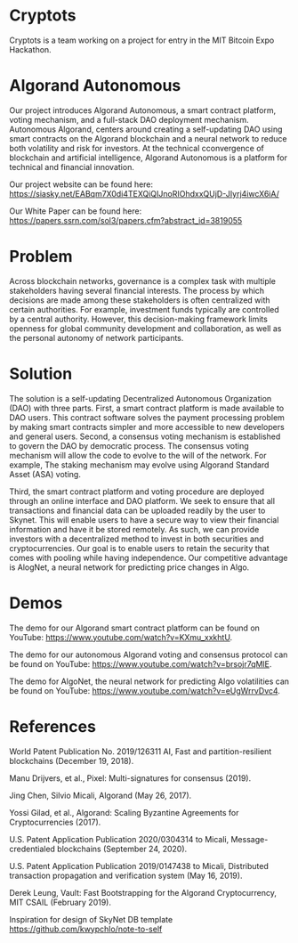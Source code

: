 # Cryptots
Cryptots is a team working on a project for entry in the MIT Bitcoin Expo Hackathon.

# Algorand Autonomous 
Our project introduces Algorand Autonomous, a smart contract platform, voting mechanism, and a full-stack DAO deployment mechanism. Autonomous Algorand, centers around creating a self-updating DAO using smart contracts on the Algorand blockchain and a neural network to reduce both volatility and risk for investors. At the technical cconvergence of blockchain and artificial intelligence, Algorand Autonomous is a platform for technical and financial innovation. 

Our project website can be found here: https://siasky.net/EABqm7X0di4TEXQiQIJnoRIOhdxxQUjD-JIyrj4iwcX6iA/

Our White Paper can be found here: https://papers.ssrn.com/sol3/papers.cfm?abstract_id=3819055

# Problem
Across blockchain networks, governance is a complex task with multiple stakeholders having several financial interests. The process by which decisions are made among these stakeholders is often centralized with certain authorities. For example, investment funds typically are controlled by a central authority. However, this decision-making framework limits openness for global community development and collaboration, as well as the personal autonomy of network participants.

# Solution
The solution is a self-updating Decentralized Autonomous Organization (DAO) with three parts.  First, a smart contract platform is made available to DAO users. This contract software solves the payment processing problem by making smart contracts simpler and more accessible to new developers and general users. Second, a consensus voting mechanism is established to govern the DAO by democratic process. The consensus voting mechanism will allow the code to evolve to the will of the network. For example, The staking mechanism may evolve using Algorand Standard Asset (ASA) voting. 

Third, the smart contract platform and voting procedure are deployed through an online interface and DAO platform. We seek to ensure that all transactions and financial data can be uploaded readily by the user to Skynet. This will enable users to have a secure way to view their financial information and have it be stored remotely. As such, we can provide investors with a decentralized method to invest in both securities and cryptocurrencies. Our goal is to enable users to retain the security that comes with pooling while having independence. Our competitive advantage is AlogNet, a neural network for predicting price changes in Algo. 

# Demos

The demo for our Algorand smart contract platform can be found on YouTube: https://www.youtube.com/watch?v=KXmu_xxkhtU. 

The demo for our autonomous Algorand voting and consensus protocol can be found on YouTube: https://www.youtube.com/watch?v=brsojr7qMlE. 

The demo for AlgoNet, the neural network for predicting Algo volatilities can be found on YouTube: https://www.youtube.com/watch?v=eUgWrrvDvc4.

# References
World Patent Publication No. 2019/126311 AI, Fast and partition-resilient blockchains (December 19, 2018).

Manu Drijvers, et al., Pixel: Multi-signatures for consensus (2019).

Jing Chen, Silvio Micali, Algorand (May 26, 2017).

Yossi Gilad, et al., Algorand: Scaling Byzantine Agreements for Cryptocurrencies (2017).

U.S. Patent Application Publication 2020/0304314 to Micali, Message-credentialed blockchains (September 24, 2020).

U.S. Patent Application Publication 2019/0147438 to Micali, Distributed transaction propagation and verification system (May 16, 2019).

Derek Leung, Vault: Fast Bootstrapping for the Algorand Cryptocurrency, MIT CSAIL (February 2019).

Inspiration for design of SkyNet DB template
https://github.com/kwypchlo/note-to-self



